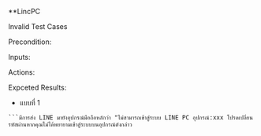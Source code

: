 **LincPC

Invalid Test Cases

Precondition:

Inputs:

Actions:

Expceted Results:
- แบบที่ 1
 ```แสดงข้อมูลในตัว LinePC ว่า "Email address or password is either incorrect or not registered with LINE.(Error code:3)"
 ```มีการส่ง LINE มายังอุปกรณ์มือถือหลักว่า "ไม่สามารถเข้าสู่ระบบ LINE PC อุปกรณ์:xxx โปรดเปลี่ยนรหัสผ่านหากคุณไม่ได้พยายามเข้าสู่ระบบบนอุปกรณ์ดังกล่าว
